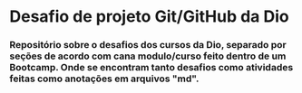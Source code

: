 # **Desafio de projeto Git/GitHub da Dio**

### Repositório sobre o desafios dos cursos da Dio, separado por seções de acordo com cana modulo/curso feito dentro de um **Bootcamp**. Onde se encontram tanto desafios como atividades feitas como anotações em arquivos "md".

